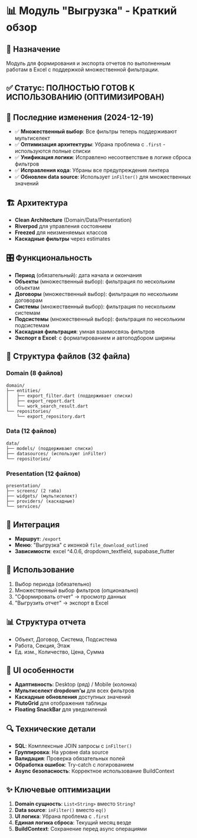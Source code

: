 # 📊 Модуль "Выгрузка" - Краткий обзор

## 🎯 Назначение
Модуль для формирования и экспорта отчетов по выполненным работам в Excel с поддержкой множественной фильтрации.

## ✅ Статус: ПОЛНОСТЬЮ ГОТОВ К ИСПОЛЬЗОВАНИЮ (ОПТИМИЗИРОВАН)

## 🔧 Последние изменения (2024-12-19)
- ✅ **Множественный выбор**: Все фильтры теперь поддерживают мультиселект
- ✅ **Оптимизация архитектуры**: Убрана проблема с `.first` - используются полные списки
- ✅ **Унификация логики**: Исправлено несоответствие в логике сброса фильтров
- ✅ **Исправления кода**: Убраны все предупреждения линтера
- ✅ **Обновлен data source**: Использует `inFilter()` для множественных значений

## 🏗️ Архитектура
- **Clean Architecture** (Domain/Data/Presentation)
- **Riverpod** для управления состоянием
- **Freezed** для неизменяемых классов
- **Каскадные фильтры** через estimates

## 🎛️ Функциональность
- **Период** (обязательный): дата начала и окончания
- **Объекты** (множественный выбор): фильтрация по нескольким объектам
- **Договоры** (множественный выбор): фильтрация по нескольким договорам  
- **Системы** (множественный выбор): фильтрация по нескольким системам
- **Подсистемы** (множественный выбор): фильтрация по нескольким подсистемам
- **Каскадная фильтрация**: умная взаимосвязь фильтров
- **Экспорт в Excel**: с форматированием и автоподбором ширины

## 📁 Структура файлов (32 файла)

### Domain (8 файлов)
```
domain/
├── entities/
│   ├── export_filter.dart (поддерживает списки)
│   ├── export_report.dart
│   └── work_search_result.dart
└── repositories/
    └── export_repository.dart
```

### Data (12 файлов)
```
data/
├── models/ (поддерживают списки)
├── datasources/ (используют inFilter)
└── repositories/
```

### Presentation (12 файлов)
```
presentation/
├── screens/ (2 таба)
├── widgets/ (мультиселект)
├── providers/ (каскадные)
└── services/
```

## 🔗 Интеграция
- **Маршрут**: `/export`
- **Меню**: "Выгрузка" с иконкой `file_download_outlined`
- **Зависимости**: excel ^4.0.6, dropdown_textfield, supabase_flutter

## 🚀 Использование
1. Выбор периода (обязательно)
2. Множественный выбор фильтров (опционально)
3. "Сформировать отчет" → просмотр данных
4. "Выгрузить отчет" → экспорт в Excel

## 📊 Структура отчета
- Объект, Договор, Система, Подсистема
- Работа, Секция, Этаж
- Ед. изм., Количество, Цена, Сумма

## 🎨 UI особенности
- **Адаптивность**: Desktop (ряд) / Mobile (колонка)
- **Мультиселект dropdown'ы** для всех фильтров
- **Каскадные обновления** доступных значений
- **PlutoGrid** для отображения таблицы
- **Floating SnackBar** для уведомлений

## 🔍 Технические детали
- **SQL**: Комплексные JOIN запросы с `inFilter()`
- **Группировка**: На уровне data source
- **Валидация**: Проверка обязательных полей
- **Обработка ошибок**: Try-catch с логированием
- **Async безопасность**: Корректное использование BuildContext

## ✨ Ключевые оптимизации
1. **Domain сущность**: `List<String>` вместо `String?`
2. **Data source**: `inFilter()` вместо `eq()`
3. **UI логика**: Убрана проблема с `.first`
4. **Единая логика сброса**: Текущий месяц везде
5. **BuildContext**: Сохранение перед async операциями 